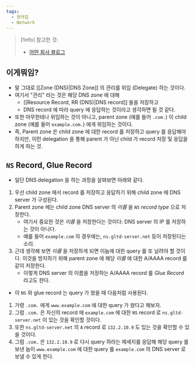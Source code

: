 ```yaml
---
tags:
  - 용어집
  - Network
---
```

> [!info] 참고한 것:
> - [어떤 회사 블로그](https://www.catchpoint.com/dns-monitoring/dns-delegation)

## 이게뭐임?

- 말 그대로 [[Zone (DNS)|DNS Zone]] 의 관리를 위임 (Delegate) 하는 것이다.
- 여기서 "관리" 라는 것은 해당 DNS zone 에 대해
	- [[Resource Record, RR (DNS)|DNS record]] 들을 저장하고
	- DNS record 에 따라 query 에 응답하는 것이라고 생각하면 될 것 같다.
- 또한 아무한테나 위임하는 것이 아니고, parent zone (예를 들어 `.com.`) 이 child zone (예를 들어 `example.com.`) 에게 위임하는 것이다.
- 즉, Parent zone 은 child zone 에 대한 record 를 저장하고 query 를 응답해야 하지만, 이런 delegation 을 통해 parent 가 아닌 child 가 record 저장 및 응답을 하게 하는 것.

## `NS` Record, Glue Record

- 일단 DNS delegation 을 하는 과정을 살펴보면 아래와 같다.

1. 우선 child zone 에서 record 를 저장하고 응답하기 위해 child zone 에 DNS server 가 구성된다.
2. Parent zone 에는 child zone DNS server 의 *이름* 을 *`NS` record type* 으로 저장한다.
	- 여기서 중요한 것은 *이름* 을 저장한다는 것이다: DNS server 의 IP 를 저장하는 것이 아니다.
	- 예를 들어 `example.com` 의 경우에는, `ns.gltd-server.net` 등이 저장된다는 소리.
3. 근데 생각해 보면 *이름* 을 저장하게 되면 이놈에 대한 query 를 또 날려야 할 것이다. 이것을 방지하기 위해 parent zone 에 해당 *이름* 에 대한 A/AAAA record 를 같이 저장한다.
	- 이렇게 DNS server 의 이름을 저장하는 A/AAAA record 를 *Glue Record* 라고도 한다.

- 이 `NS` 와 glue record 는 query 가 왔을 때 다음처럼 사용된다.

1. 가령 `.com.` 에게 `www.example.com` 에 대한 query 가 왔다고 해보자.
2. 그럼 `.com.` 은 자신의 record 에 `example.com` 에 대한 `NS` record 로 `ns.gltd-server.net` 이 있는 것을 확인할 것이다.
3. 또한 `ns.gltd-server.net` 의 `A` record 로 `132.2.10.9` 도 있는 것을 확인할 수 있을 것이다.
4. 그럼 `.com.` 은 `132.2.10.9` 로 다시 query 하라는 메세지를 응답해 해당 query 를 보낸 놈이 `www.example.com` 에 대한 query 를 `example.com` 의 DNS server 로 보낼 수 있게 한다.